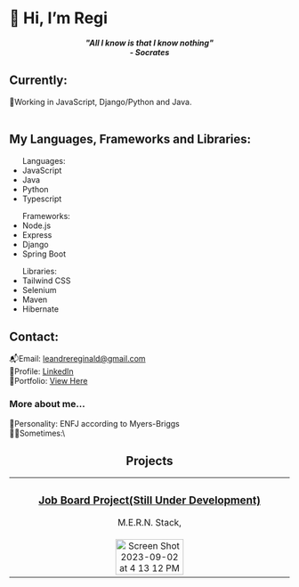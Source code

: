 <h1>👋 Hi, I’m Regi</h1>


***<p quote align='center'>"All I know is that I know nothing"</br>- Socrates***

## Currently:
🔨Working in JavaScript, Django/Python and Java.
<br>
<br>
<h2>My Languages, Frameworks and Libraries:</h2>
<ul>Languages:
<li>JavaScript
<li>Java
<li>Python
<li>Typescript
</ul>
<ul>Frameworks:
<li>Node.js
<li>Express
<li>Django
<li>Spring Boot
</ul>
<ul>Libraries:
<li>Tailwind CSS
<li>Selenium
<li>Maven
<li>Hibernate
</ul>   
<h2>Contact:</h2>
📬Email: <a href="leandrereginald@gmail.com">leandrereginald@gmail.com</a><br>
📌Profile: <a href="www.linkedin.com/in/rleandre1992">LinkedIn</a><br>
🌟Portfolio:  <a href="">View Here</a><br>

<h3>More about me...</h3>
🧬Personality: ENFJ according to Myers-Briggs<br>
🤙🏻Sometimes:\</br>


<h2 align="center">Projects</h2> 
<table>
<tr>
<td align="center" width="33%">
<h3><a href="https://github.com/rleandre/JobFrontend" target="_blank">Job Board Project(Still Under Development)</a></h3>
M.E.R.N. Stack,
 <br></br>
<img width="50%" alt="Screen Shot 2023-09-02 at 4 13 12 PM" src="https://github.com/rleandre/JobFrontend/blob/main/jobboard/public/images/assets/Home.png">
</td>










